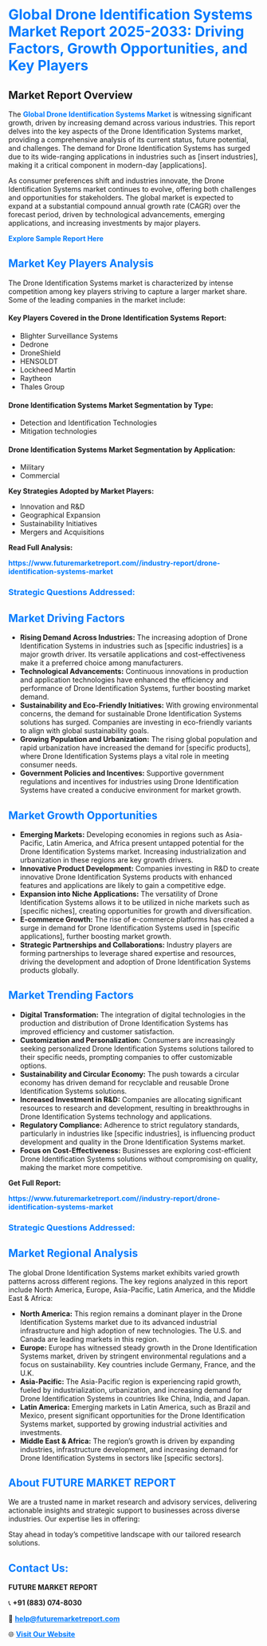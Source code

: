<h1 style="color: #007BFF;">Global Drone Identification Systems Market Report 2025-2033: Driving Factors, Growth Opportunities, and Key Players</h1>

<section id="overview">
<h2>Market Report Overview</h2>
<p>The <a href="https://www.futuremarketreport.com//industry-report/drone-identification-systems-market" style="color: #007BFF; text-decoration: none;"><strong>Global Drone Identification Systems Market</strong></a> is witnessing significant growth, driven by increasing demand across various industries. This report delves into the key aspects of the Drone Identification Systems market, providing a comprehensive analysis of its current status, future potential, and challenges. The demand for Drone Identification Systems has surged due to its wide-ranging applications in industries such as [insert industries], making it a critical component in modern-day [applications].</p>
<p>As consumer preferences shift and industries innovate, the Drone Identification Systems market continues to evolve, offering both challenges and opportunities for stakeholders. The global market is expected to expand at a substantial compound annual growth rate (CAGR) over the forecast period, driven by technological advancements, emerging applications, and increasing investments by major players.</p>
</section>

<section id="overview">
<p><a href="https://www.futuremarketreport.com//request-sample/reportId=56842" style="color: #007BFF; text-decoration: none;"><strong>Explore Sample Report Here</strong></a></p>
</section>

<section id="key-players">
<h2 style="color: #007BFF;">Market Key Players Analysis</h2>
<p>The Drone Identification Systems market is characterized by intense competition among key players striving to capture a larger market share. Some of the leading companies in the market include:</p>
<h4>Key Players Covered in the Drone Identification Systems Report:</h4>
<ul><li>Blighter Surveillance Systems</li><li>Dedrone</li><li>DroneShield</li><li>HENSOLDT</li><li>Lockheed Martin</li><li>Raytheon</li><li>Thales Group</li></ul>
<h4>Drone Identification Systems Market Segmentation by Type:</h4>
<ul><li>Detection and Identification Technologies</li><li>Mitigation technologies</li></ul>

<h4>Drone Identification Systems Market Segmentation by Application:</h4>
<ul><li>Military</li><li>Commercial</li></ul>
<p><strong>Key Strategies Adopted by Market Players:</strong></p>
<ul>
<li>Innovation and R&D</li>
<li>Geographical Expansion</li>
<li>Sustainability Initiatives</li>
<li>Mergers and Acquisitions</li>
</ul>
</section>

<section>
<p><strong>Read Full Analysis: </strong></p><a href="https://www.futuremarketreport.com//industry-report/drone-identification-systems-market" style="color: #007BFF; text-decoration: none;"><strong>https://www.futuremarketreport.com//industry-report/drone-identification-systems-market</strong></a>
<h3 style="color: #007BFF;">Strategic Questions Addressed:</h3>
</section>

<section id="driving-factors">
<h2 style="color: #007BFF;">Market Driving Factors</h2>
<ul>
<li><strong>Rising Demand Across Industries:</strong> The increasing adoption of Drone Identification Systems in industries such as [specific industries] is a major growth driver. Its versatile applications and cost-effectiveness make it a preferred choice among manufacturers.</li>
<li><strong>Technological Advancements:</strong> Continuous innovations in production and application technologies have enhanced the efficiency and performance of Drone Identification Systems, further boosting market demand.</li>
<li><strong>Sustainability and Eco-Friendly Initiatives:</strong> With growing environmental concerns, the demand for sustainable Drone Identification Systems solutions has surged. Companies are investing in eco-friendly variants to align with global sustainability goals.</li>
<li><strong>Growing Population and Urbanization:</strong> The rising global population and rapid urbanization have increased the demand for [specific products], where Drone Identification Systems plays a vital role in meeting consumer needs.</li>
<li><strong>Government Policies and Incentives:</strong> Supportive government regulations and incentives for industries using Drone Identification Systems have created a conducive environment for market growth.</li>
</ul>
</section>

<section id="growth-opportunities">
<h2 style="color: #007BFF;">Market Growth Opportunities</h2>
<ul>
<li><strong>Emerging Markets:</strong> Developing economies in regions such as Asia-Pacific, Latin America, and Africa present untapped potential for the Drone Identification Systems market. Increasing industrialization and urbanization in these regions are key growth drivers.</li>
<li><strong>Innovative Product Development:</strong> Companies investing in R&D to create innovative Drone Identification Systems products with enhanced features and applications are likely to gain a competitive edge.</li>
<li><strong>Expansion into Niche Applications:</strong> The versatility of Drone Identification Systems allows it to be utilized in niche markets such as [specific niches], creating opportunities for growth and diversification.</li>
<li><strong>E-commerce Growth:</strong> The rise of e-commerce platforms has created a surge in demand for Drone Identification Systems used in [specific applications], further boosting market growth.</li>
<li><strong>Strategic Partnerships and Collaborations:</strong> Industry players are forming partnerships to leverage shared expertise and resources, driving the development and adoption of Drone Identification Systems products globally.</li>
</ul>
</section>

<section id="trending-factors">
<h2 style="color: #007BFF;">Market Trending Factors</h2>
<ul>
<li><strong>Digital Transformation:</strong> The integration of digital technologies in the production and distribution of Drone Identification Systems has improved efficiency and customer satisfaction.</li>
<li><strong>Customization and Personalization:</strong> Consumers are increasingly seeking personalized Drone Identification Systems solutions tailored to their specific needs, prompting companies to offer customizable options.</li>
<li><strong>Sustainability and Circular Economy:</strong> The push towards a circular economy has driven demand for recyclable and reusable Drone Identification Systems solutions.</li>
<li><strong>Increased Investment in R&D:</strong> Companies are allocating significant resources to research and development, resulting in breakthroughs in Drone Identification Systems technology and applications.</li>
<li><strong>Regulatory Compliance:</strong> Adherence to strict regulatory standards, particularly in industries like [specific industries], is influencing product development and quality in the Drone Identification Systems market.</li>
<li><strong>Focus on Cost-Effectiveness:</strong> Businesses are exploring cost-efficient Drone Identification Systems solutions without compromising on quality, making the market more competitive.</li>
</ul>
</section>

<section>
<p><strong>Get Full Report: </strong></p><a href="https://www.futuremarketreport.com//industry-report/drone-identification-systems-market" style="color: #007BFF; text-decoration: none;"><strong>https://www.futuremarketreport.com//industry-report/drone-identification-systems-market</strong></a>
<h3 style="color: #007BFF;">Strategic Questions Addressed:</h3>
</section>


<section id="regional-analysis">
<h2 style="color: #007BFF;">Market Regional Analysis</h2>
<p>The global Drone Identification Systems market exhibits varied growth patterns across different regions. The key regions analyzed in this report include North America, Europe, Asia-Pacific, Latin America, and the Middle East & Africa:</p>
<ul>
<li><strong>North America:</strong> This region remains a dominant player in the Drone Identification Systems market due to its advanced industrial infrastructure and high adoption of new technologies. The U.S. and Canada are leading markets in this region.</li>
<li><strong>Europe:</strong> Europe has witnessed steady growth in the Drone Identification Systems market, driven by stringent environmental regulations and a focus on sustainability. Key countries include Germany, France, and the U.K.</li>
<li><strong>Asia-Pacific:</strong> The Asia-Pacific region is experiencing rapid growth, fueled by industrialization, urbanization, and increasing demand for Drone Identification Systems in countries like China, India, and Japan.</li>
<li><strong>Latin America:</strong> Emerging markets in Latin America, such as Brazil and Mexico, present significant opportunities for the Drone Identification Systems market, supported by growing industrial activities and investments.</li>
<li><strong>Middle East & Africa:</strong> The region’s growth is driven by expanding industries, infrastructure development, and increasing demand for Drone Identification Systems in sectors like [specific sectors].</li>
</ul>
</section>

<footer>
<h2 style="color: #007BFF;">About FUTURE MARKET REPORT</h2>
<p>We are a trusted name in market research and advisory services, delivering actionable insights and strategic support to businesses across diverse industries. Our expertise lies in offering:</p>

<p>Stay ahead in today’s competitive landscape with our tailored research solutions.</p>

<h2 style="color: #007BFF;">Contact Us:</h2>
<p><strong>FUTURE MARKET REPORT</strong></p>
<p>📞 <strong>+91 (883) 074-8030</strong></p>
<p>📧 <strong><a href="mailto:help@futuremarketreport.com" style="color: #007BFF;">help@futuremarketreport.com</a></strong></p>
<p>🌐 <strong><a href="https://www.futuremarketreport.com/" style="color: #007BFF;">Visit Our Website</a></strong></p>
</footer>